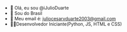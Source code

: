 - 👋 Olá, eu sou @iJulioDuarte
- 🌅 Sou do Brasil
- 📩 Meu email é: juliocesarvduarte2003@gmail.com
- 👨‍💻Desenvolvedor Iniciante(Python, JS, HTML e CSS)
